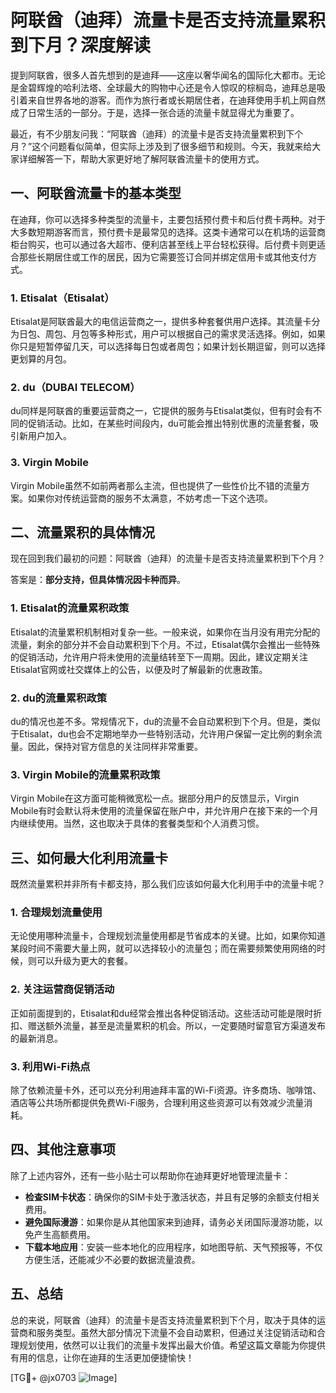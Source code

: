 # 阿联酋（迪拜）流量卡是否支持流量累积到下月？深度解读

提到阿联酋，很多人首先想到的是迪拜——这座以奢华闻名的国际化大都市。无论是金碧辉煌的哈利法塔、全球最大的购物中心还是令人惊叹的棕榈岛，迪拜总是吸引着来自世界各地的游客。而作为旅行者或长期居住者，在迪拜使用手机上网自然成了日常生活的一部分。于是，选择一张合适的流量卡就显得尤为重要了。

最近，有不少朋友问我：“阿联酋（迪拜）的流量卡是否支持流量累积到下个月？”这个问题看似简单，但实际上涉及到了很多细节和规则。今天，我就来给大家详细解答一下，帮助大家更好地了解阿联酋流量卡的使用方式。

## 一、阿联酋流量卡的基本类型

在迪拜，你可以选择多种类型的流量卡，主要包括预付费卡和后付费卡两种。对于大多数短期游客而言，预付费卡是最常见的选择。这类卡通常可以在机场的运营商柜台购买，也可以通过各大超市、便利店甚至线上平台轻松获得。后付费卡则更适合那些长期居住或工作的居民，因为它需要签订合同并绑定信用卡或其他支付方式。

### 1. Etisalat（Etisalat）
Etisalat是阿联酋最大的电信运营商之一，提供多种套餐供用户选择。其流量卡分为日包、周包、月包等多种形式，用户可以根据自己的需求灵活选择。例如，如果你只是短暂停留几天，可以选择每日包或者周包；如果计划长期逗留，则可以选择更划算的月包。

### 2. du（DUBAI TELECOM）
du同样是阿联酋的重要运营商之一，它提供的服务与Etisalat类似，但有时会有不同的促销活动。比如，在某些时间段内，du可能会推出特别优惠的流量套餐，吸引新用户加入。

### 3. Virgin Mobile
Virgin Mobile虽然不如前两者那么主流，但也提供了一些性价比不错的流量方案。如果你对传统运营商的服务不太满意，不妨考虑一下这个选项。

## 二、流量累积的具体情况

现在回到我们最初的问题：阿联酋（迪拜）的流量卡是否支持流量累积到下个月？

答案是：**部分支持，但具体情况因卡种而异**。

### 1. Etisalat的流量累积政策
Etisalat的流量累积机制相对复杂一些。一般来说，如果你在当月没有用完分配的流量，剩余的部分并不会自动累积到下个月。不过，Etisalat偶尔会推出一些特殊的促销活动，允许用户将未使用的流量结转至下一周期。因此，建议定期关注Etisalat官网或社交媒体上的公告，以便及时了解最新的优惠政策。

### 2. du的流量累积政策
du的情况也差不多。常规情况下，du的流量不会自动累积到下个月。但是，类似于Etisalat，du也会不定期地举办一些特别活动，允许用户保留一定比例的剩余流量。因此，保持对官方信息的关注同样非常重要。

### 3. Virgin Mobile的流量累积政策
Virgin Mobile在这方面可能稍微宽松一点。据部分用户的反馈显示，Virgin Mobile有时会默认将未使用的流量保留在账户中，并允许用户在接下来的一个月内继续使用。当然，这也取决于具体的套餐类型和个人消费习惯。

## 三、如何最大化利用流量卡

既然流量累积并非所有卡都支持，那么我们应该如何最大化利用手中的流量卡呢？

### 1. 合理规划流量使用
无论使用哪种流量卡，合理规划流量使用都是节省成本的关键。比如，如果你知道某段时间不需要大量上网，就可以选择较小的流量包；而在需要频繁使用网络的时候，则可以升级为更大的套餐。

### 2. 关注运营商促销活动
正如前面提到的，Etisalat和du经常会推出各种促销活动。这些活动可能是限时折扣、赠送额外流量，甚至是流量累积的机会。所以，一定要随时留意官方渠道发布的最新消息。

### 3. 利用Wi-Fi热点
除了依赖流量卡外，还可以充分利用迪拜丰富的Wi-Fi资源。许多商场、咖啡馆、酒店等公共场所都提供免费Wi-Fi服务，合理利用这些资源可以有效减少流量消耗。

## 四、其他注意事项

除了上述内容外，还有一些小贴士可以帮助你在迪拜更好地管理流量卡：

- **检查SIM卡状态**：确保你的SIM卡处于激活状态，并且有足够的余额支付相关费用。
- **避免国际漫游**：如果你是从其他国家来到迪拜，请务必关闭国际漫游功能，以免产生高额费用。
- **下载本地应用**：安装一些本地化的应用程序，如地图导航、天气预报等，不仅方便生活，还能减少不必要的数据流量浪费。

## 五、总结

总的来说，阿联酋（迪拜）的流量卡是否支持流量累积到下个月，取决于具体的运营商和服务类型。虽然大部分情况下流量不会自动累积，但通过关注促销活动和合理规划使用，依然可以让我们的流量卡发挥出最大价值。希望这篇文章能为你提供有用的信息，让你在迪拜的生活更加便捷愉快！

[TG💪+ @jx0703 ![Image](https://github.com/user-attachments/assets/dbca1d08-cadb-493c-b0ec-ad6f7a83f270)]